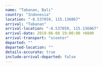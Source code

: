 ```yaml
---
name: "Tabanan, Bali"
country: "Indonesia"
location: "-8.537059, 115.136067"
arrival: "Tabanan"
arrival-location: "-8.537059, 115.136067"
arrival-date: 2019-06-08 19:00:00 +0800
arrival-transport: "scooter"
departed: ""
departed-location: ""
details-accurate: true
include-arrival-departed: false
---
```

